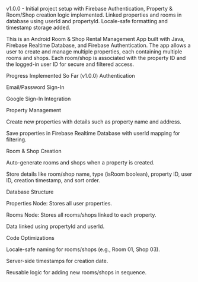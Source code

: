 v1.0.0 - Initial project setup with Firebase Authentication, Property & Room/Shop creation logic implemented. Linked properties and rooms in database using userId and propertyId. Locale-safe formatting and timestamp storage added.

This is an Android Room & Shop Rental Management App built with Java, Firebase Realtime Database, and Firebase Authentication.
The app allows a user to create and manage multiple properties, each containing multiple rooms and shops.
Each room/shop is associated with the property ID and the logged-in user ID for secure and filtered access.

Progress Implemented So Far (v1.0.0)
Authentication

Email/Password Sign-In

Google Sign-In Integration

Property Management

Create new properties with details such as property name and address.

Save properties in Firebase Realtime Database with userId mapping for filtering.

Room & Shop Creation

Auto-generate rooms and shops when a property is created.

Store details like room/shop name, type (isRoom boolean), property ID, user ID, creation timestamp, and sort order.

Database Structure

Properties Node: Stores all user properties.

Rooms Node: Stores all rooms/shops linked to each property.

Data linked using propertyId and userId.

Code Optimizations

Locale-safe naming for rooms/shops (e.g., Room 01, Shop 03).

Server-side timestamps for creation date.

Reusable logic for adding new rooms/shops in sequence.
